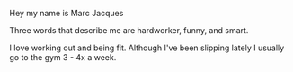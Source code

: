 Hey my name is Marc Jacques

Three words that describe me are hardworker, funny, and smart.

I love working out and being fit. Although I've been slipping lately I usually go to the gym 3 - 4x a week. 
